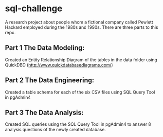 # sql-challenge

A research project about people whom a fictional company called Pewlett Hackard employed during the 1980s and 1990s.
There are three parts to this repo.

## Part 1 The Data Modeling:

Created an Entity Relationship Diagram of the tables in the data folder using QuickDBD (http://www.quickdatabasediagrams.com/)

## Part 2 The Data Engineering:

Created a table schema for each of the six CSV files using SQL Query Tool in pgAdmin4

## Part 3 The Data Analysis:

Created SQL queries using the SQL Query Tool in pgAdmin4 to answer 8 analysis questions of the newly created database.
